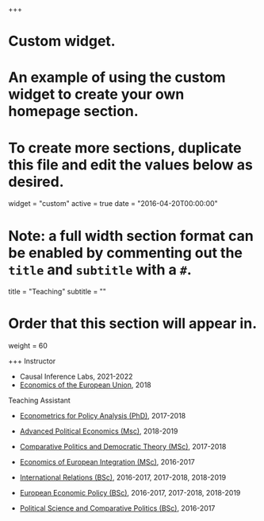 +++
# Custom widget.
# An example of using the custom widget to create your own homepage section.
# To create more sections, duplicate this file and edit the values below as desired.
widget = "custom"
active = true
date = "2016-04-20T00:00:00"

# Note: a full width section format can be enabled by commenting out the `title` and `subtitle` with a `#`.
title = "Teaching"
subtitle = ""

# Order that this section will appear in.
weight = 60

+++
Instructor

- Causal Inference Labs, 2021-2022
- [Economics of the European Union](https://www.unibocconi.eu/wps/wcm/connect/Bocconi/SitoPubblico_EN/Navigation+Tree/Home/Programs/Summer+School/For+High+School+Students/2018+Edition/), 2018


Teaching Assistant 

- [Econometrics for Policy Analysis (PhD)](https://www.unibocconi.eu/wps/wcm/connect/224624cf-9f25-4364-9c0d-49b30134e575/40393_Econometrics+Policy+Analysis2017_18.pdf?MOD=AJPERES&CVID=lYgzBRM), 2017-2018

- [Advanced Political Economics (Msc)](http://didattica.unibocconi.eu/ts/tsn_anteprima.php?cod_ins=20298&anno=2019&IdPag=6165), 2018-2019

- [Comparative Politics and Democratic Theory (MSc)](http://didattica.unibocconi.eu/ts/tsn_anteprima2006.php?cod_ins=20531&anno=2018&IdPag=6068), 2017-2018

- [Economics of European Integration (MSc)](http://didattica.unibocconi.eu/ts/tsn_anteprima2006.php?IdPag=6067&anno=2017&cod_ins=20269), 2016-2017

- [International Relations (BSc)](http://didattica.unibocconi.eu/ts/tsn_anteprima.php?cod_ins=30334&anno=2019&IdPag=6162), 2016-2017, 2017-2018, 2018-2019

- [European Economic Policy (BSc)](http://didattica.unibocconi.eu/ts/tsn_anteprima.php?cod_ins=30056&anno=2019&IdPag=6162), 2016-2017, 2017-2018, 2018-2019

- [Political Science and Comparative Politics (BSc)](http://didattica.unibocconi.eu/ts/tsn_anteprima2006.php?cod_ins=30317&anno=2017&IdPag=5995), 2016-2017


